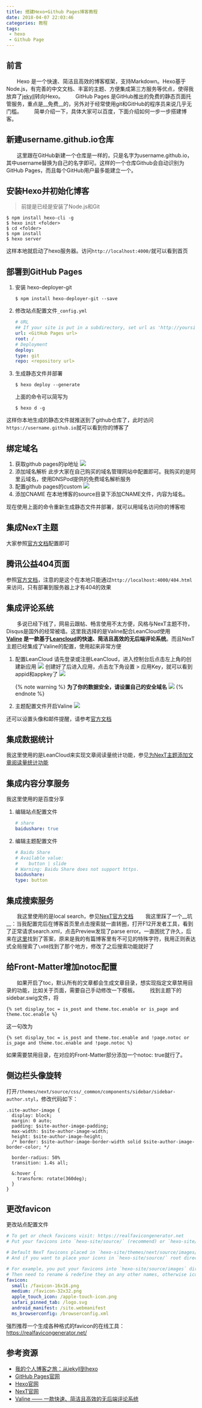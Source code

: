 ```yaml
---
title: 搭建Hexo+Github Pages博客教程
date: 2018-04-07 22:03:46
categories: 教程
tags:
 - hexo
 - Github Page
---
```

## 前言
&emsp;&emsp;Hexo 是一个快速、简洁且高效的博客框架，支持Markdown。Hexo基于Node.js，有完善的中文文档、丰富的主题、方便集成第三方服务等优点，使得我放弃了[jekyll](http://jekyllcn.com/)转向Hexo。
&emsp;&emsp;GitHub Pages 是GitHub推出的免费的静态页面托管服务，重点是__免费__的，另外对于经常使用git和GitHub的程序员来说几乎无门槛。
&emsp;&emsp;简单介绍一下，具体大家可以百度，下面介绍如何一步一步搭建博客。
<!-- more -->
## 新建username.github.io仓库
&emsp;&emsp;这里跟在GitHub新建一个仓库是一样的，只是名字为username.github.io，其中username替换为自己的名字即可。这样的一个仓库Github会自动识别为GitHub Pages，而且每个GitHub用户最多能建立一个。

## 安装Hexo并初始化博客
> 前提是已经是安装了Node.js和Git

```
$ npm install hexo-cli -g
$ hexo init <folder>
$ cd <folder>
$ npm install
$ hexo server
```

这样本地就启动了hexo服务器。访问`http://localhost:4000/`就可以看到首页

## 部署到GitHub Pages
1. 安装 hexo-deployer-git

    ```
    $ npm install hexo-deployer-git --save
    ```

2. 修改站点配置文件`_config.yml`

    ``` yml
    # URL
    ## If your site is put in a subdirectory, set url as 'http://yoursite.com/child' and root as '/child/'
    url: <GitHub Pages url>
    root: /
    # Deployment
    deploy:
    type: git
    repo: <repository url>
    ```

3. 生成静态文件并部署

    ```
    $ hexo deploy --generate
    ```

    上面的命令可以简写为

    ```
    $ hexo d -g
    ```

这样你本地生成的静态文件就推送到了github仓库了，此时访问`https://username.github.io`就可以看到你的博客了

## 绑定域名
1. 获取github pages的ip地址
![](/uploads/20180408141644.png)
1. 添加域名解析
此步大家在自己购买的域名管理网站中配置即可。我购买的是阿里云域名，使用DNSPod提供的免费域名解析服务
2. 配置github pages的custom 
![](/uploads/20180408142529.png)
3. 添加CNAME
在本地博客的source目录下添加CNAME文件，内容为域名。

现在使用上面的命令重新生成静态文件并部署，就可以用域名访问你的博客啦

## 集成NexT主题
大家参照[官方文档](http://theme-next.iissnan.com/)配置即可

## 腾讯公益404页面
参照[官方文档](http://theme-next.iissnan.com/theme-settings.html#volunteer-404)，注意的是这个在本地只能通过`http://localhost:4000/404.html`来访问，只有部署到服务器上才有404的效果

## 集成评论系统
&emsp;&emsp;多说已经下线了，网易云跟帖、畅言使用不太方便，风格与NexT主题不符，Disqus是国外的经常被墙。这里我选择的是Valine配合LeanCloud使用
&emsp;&emsp;__[Valine](https://valine.js.org/) 是一款基于[Leancloud](https://leancloud.cn/)的快速、简洁且高效的无后端评论系统__。而且NexT主题已经集成了Valine的配置，使用起来非常方便

1. 配置LeanCloud
请先登录或注册LeanCloud，进入控制台后点击左上角的创建新应用
![](/uploads/20180408145009.png)
创建好了后进入应用，点击左下角设置 > 应用Key，就可以看到appid和appkey了
![](/uploads/2.png)

    {% note warning %} 
    __为了你的数据安全，请设置自己的安全域名__
    ![](/uploads/20180408154027.png)
    {% endnote %}

2. 主题配置文件开启Valine
![](/uploads/20180408145611.png)

还可以设置头像和邮件提醒，请参考[官方文档](https://valine.js.org/quickstart/)

## 集成数据统计
我这里使用的是LeanCloud来实现文章阅读量统计功能，参见[为NexT主题添加文章阅读量统计功能](https://notes.wanghao.work/2015-10-21-%E4%B8%BANexT%E4%B8%BB%E9%A2%98%E6%B7%BB%E5%8A%A0%E6%96%87%E7%AB%A0%E9%98%85%E8%AF%BB%E9%87%8F%E7%BB%9F%E8%AE%A1%E5%8A%9F%E8%83%BD.html#%E9%85%8D%E7%BD%AELeanCloud)

## 集成内容分享服务
我这里使用的是百度分享
1. 编辑站点配置文件

    ``` yml
    # share
    baidushare: true
    ```

2. 编辑主题配置文件

    ``` yml
    # Baidu Share
    # Available value:
    #    button | slide
    # Warning: Baidu Share does not support https.
    baidushare:
    type: button
    ```

## 集成搜索服务
&emsp;&emsp;我这里使用的是local search，参见[NexT官方文档](http://theme-next.iissnan.com/third-party-services.html#local-search)
&emsp;&emsp;我这里踩了一个__坑__：当我配置完后在博客首页里点击搜索就一直转圈，打开F12开发者工具，看到了正常请求search.xml，点击Preview发现了parse error。一直困扰了许久，后来在[这里](https://www.v2ex.com/amp/t/298727)找到了答案，原来是我的有篇博客里有不可见的特殊字符，我用正则表达式全局搜索了`\x08`找到了那个地方，修改了之后搜索功能就好了

## 给Front-Matter增加notoc配置
&emsp;&emsp;如果开启了toc，默认所有的文章都会生成文章目录，想实现指定文章禁用目录的功能，比如关于页面，需要自己手动修改一下模板。
&emsp;&emsp;找到主题下的sidebar.swig文件，将

``` swig
{% set display_toc = is_post and theme.toc.enable or is_page and theme.toc.enable %}
```

这一句改为

``` swig
{% set display_toc = is_post and theme.toc.enable and !page.notoc or is_page and theme.toc.enable and !page.notoc %}
```

如果需要禁用目录，在对应的Front-Matter部分添加一个notoc: true就行了。

## 侧边栏头像旋转
打开`/themes/next/source/css/_common/components/sidebar/sidebar-author.styl`，修改代码如下：

``` stylus
.site-author-image {
  display: block;
  margin: 0 auto;
  padding: $site-author-image-padding;
  max-width: $site-author-image-width;
  height: $site-author-image-height;
  /* border: $site-author-image-border-width solid $site-author-image-border-color; */

  border-radius: 50%
  transition: 1.4s all;

  &:hover {
    transform: rotate(360deg);
  }
}
```

## 更改favicon
更改站点配置文件

``` yml
# To get or check favicons visit: https://realfavicongenerator.net
# Put your favicons into `hexo-site/source/` (recommend) or `hexo-site/themes/next/source/images/` directory.

# Default NexT favicons placed in `hexo-site/themes/next/source/images/` directory.
# And if you want to place your icons in `hexo-site/source/` root directory, you must remove `/images` prefix from pathes.

# For example, you put your favicons into `hexo-site/source/images` directory.
# Then need to rename & redefine they on any other names, otherwise icons from Next will rewrite your custom icons in Hexo.
favicon:
  small: /favicon-16x16.png
  medium: /favicon-32x32.png
  apple_touch_icon: /apple-touch-icon.png
  safari_pinned_tab: /logo.svg
  android_manifest: /site.webmanifest
  ms_browserconfig: /browserconfig.xml
```

强烈推荐一个生成各种格式的favicon的在线工具：https://realfavicongenerator.net/

## 参考资源
* [我的个人博客之旅：从jekyll到hexo](https://blog.csdn.net/u011475210/article/details/79023429)
* [GitHub Pages官网](https://pages.github.com/)
* [Hexo官网](https://hexo.io/)
* [NexT官网](https://theme-next.iissnan.com/)
* [Valine —— 一款快速、简洁且高效的无后端评论系统](https://valine.js.org/)
